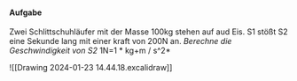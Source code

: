 
#### Aufgabe 
Zwei Schlittschuhläufer mit der Masse 100kg stehen auf  aud Eis.
S1 stößt S2 eine Sekunde lang mit einer kraft von 200N an.
*Berechne die Geschwindigkeit von S2*   1N=1 * kg+m / s^2*

![[Drawing 2024-01-23 14.44.18.excalidraw]]

